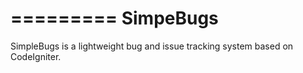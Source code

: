 =========
SimpeBugs
=========

SimpleBugs is a lightweight bug and issue tracking system based on CodeIgniter.